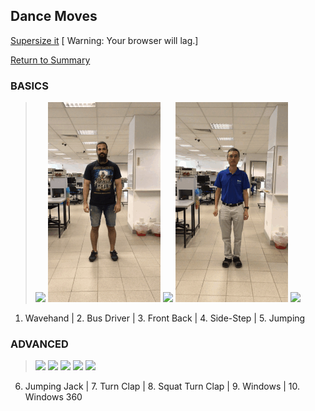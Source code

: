## Dance Moves

[Supersize it][supersize] [ Warning: Your browser will lag.]

[Return to Summary][return]


### BASICS

> ![](images/wavehand.gif) ![](images/busdriver.gif) ![](images/frontback.gif) ![](images/sidestep.gif) ![](images/jumping.gif)

1. Wavehand  |  2. Bus Driver   |  3. Front Back | 4. Side-Step | 5. Jumping


### ADVANCED

> ![](images/jumpingjack.gif) ![](images/turnclap.gif) ![](images/squareturnclap.gif) ![](images/window.gif) ![](images/windows360.gif)

6. Jumping Jack  |  7. Turn Clap   |  8. Squat Turn Clap | 9. Windows | 10. Windows 360


[return]: https://github.com/cardboardcode/dancedance
[supersize]: https://github.com/cardboardcode/dancedance/blob/master/resources/superdancemoves.md

